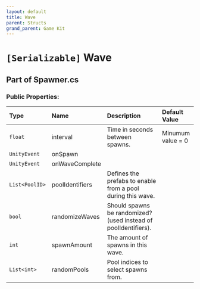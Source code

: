 ```yaml
---
layout: default
title: Wave
parent: Structs
grand_parent: Game Kit
---
```


# `[Serializable]` Wave

## Part of Spawner.cs

### Public Properties:

| Type        | Name | Description | Default Value |
|:------------|:----|:-------------|:--------------|
|  `float` | interval | Time in seconds between spawns. | Minumum value = 0 |
|  `UnityEvent` | onSpawn |  |  |
|  `UnityEvent` | onWaveComplete |  |  |
|  `List<PoolID>` | poolIdentifiers | Defines the prefabs to enable from a pool during this wave. |  |
|  `bool` | randomizeWaves | Should spawns be randomized? (used instead of poolIdentifiers). |  |
|  `int` | spawnAmount | The amount of spawns in this wave. |  |
|  `List<int>` | randomPools | Pool indices to select spawns from. |  |
